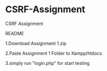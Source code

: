 # CSRF-Assignment
CSRF Assignment

README

1.Download Assignment 1.zip

2.Paste Assignment 1 Folder to Xampp/htdocs

3.simply run "login.php" for start testing 
